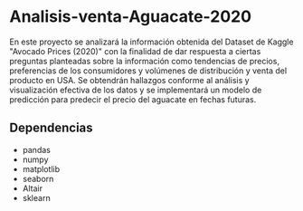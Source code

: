 # Analisis-venta-Aguacate-2020
En este proyecto se analizará la información obtenida del Dataset de Kaggle "Avocado
Prices (2020)" con la finalidad de dar respuesta a ciertas preguntas planteadas sobre la
información como tendencias de precios, preferencias de los consumidores y volúmenes de
distribución y venta del producto en USA. Se obtendrán hallazgos conforme al análisis y
visualización efectiva de los datos y se implementará un modelo de predicción para predecir
el precio del aguacate en fechas futuras.

## Dependencias

- pandas
- numpy
- matplotlib
- seaborn
- Altair
- sklearn
